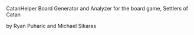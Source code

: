 CatanHelper
Board Generator and Analyzer for the board game, Settlers of Catan

by Ryan Puharic and Michael Sikaras
